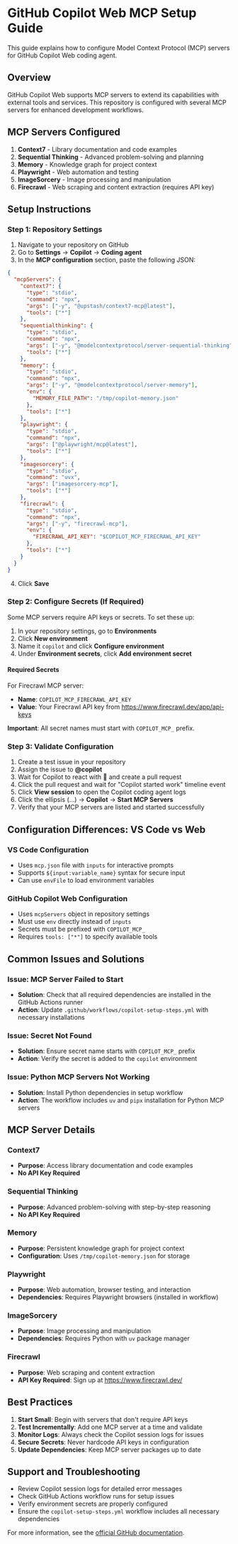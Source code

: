 # GitHub Copilot Web MCP Setup Guide

This guide explains how to configure Model Context Protocol (MCP) servers for GitHub Copilot Web coding agent.

## Overview

GitHub Copilot Web supports MCP servers to extend its capabilities with external tools and services. This repository is configured with several MCP servers for enhanced development workflows.

## MCP Servers Configured

1. **Context7** - Library documentation and code examples
2. **Sequential Thinking** - Advanced problem-solving and planning
3. **Memory** - Knowledge graph for project context
4. **Playwright** - Web automation and testing
5. **ImageSorcery** - Image processing and manipulation
6. **Firecrawl** - Web scraping and content extraction (requires API key)

## Setup Instructions

### Step 1: Repository Settings

1. Navigate to your repository on GitHub
2. Go to **Settings** → **Copilot** → **Coding agent**
3. In the **MCP configuration** section, paste the following JSON:

```json
{
  "mcpServers": {
    "context7": {
      "type": "stdio",
      "command": "npx",
      "args": ["-y", "@upstash/context7-mcp@latest"],
      "tools": ["*"]
    },
    "sequentialthinking": {
      "type": "stdio",
      "command": "npx",
      "args": ["-y", "@modelcontextprotocol/server-sequential-thinking"],
      "tools": ["*"]
    },
    "memory": {
      "type": "stdio",
      "command": "npx",
      "args": ["-y", "@modelcontextprotocol/server-memory"],
      "env": {
        "MEMORY_FILE_PATH": "/tmp/copilot-memory.json"
      },
      "tools": ["*"]
    },
    "playwright": {
      "type": "stdio",
      "command": "npx",
      "args": ["@playwright/mcp@latest"],
      "tools": ["*"]
    },
    "imagesorcery": {
      "type": "stdio",
      "command": "uvx",
      "args": ["imagesorcery-mcp"],
      "tools": ["*"]
    },
    "firecrawl": {
      "type": "stdio",
      "command": "npx",
      "args": ["-y", "firecrawl-mcp"],
      "env": {
        "FIRECRAWL_API_KEY": "$COPILOT_MCP_FIRECRAWL_API_KEY"
      },
      "tools": ["*"]
    }
  }
}
```

4. Click **Save**

### Step 2: Configure Secrets (If Required)

Some MCP servers require API keys or secrets. To set these up:

1. In your repository settings, go to **Environments**
2. Click **New environment**
3. Name it `copilot` and click **Configure environment**
4. Under **Environment secrets**, click **Add environment secret**

#### Required Secrets

For Firecrawl MCP server:

- **Name**: `COPILOT_MCP_FIRECRAWL_API_KEY`
- **Value**: Your Firecrawl API key from https://www.firecrawl.dev/app/api-keys

**Important**: All secret names must start with `COPILOT_MCP_` prefix.

### Step 3: Validate Configuration

1. Create a test issue in your repository
2. Assign the issue to **@copilot**
3. Wait for Copilot to react with 👀 and create a pull request
4. Click the pull request and wait for "Copilot started work" timeline event
5. Click **View session** to open the Copilot coding agent logs
6. Click the ellipsis (...) → **Copilot** → **Start MCP Servers**
7. Verify that your MCP servers are listed and started successfully

## Configuration Differences: VS Code vs Web

### VS Code Configuration

- Uses `mcp.json` file with `inputs` for interactive prompts
- Supports `${input:variable_name}` syntax for secure input
- Can use `envFile` to load environment variables

### GitHub Copilot Web Configuration

- Uses `mcpServers` object in repository settings
- Must use `env` directly instead of `inputs`
- Secrets must be prefixed with `COPILOT_MCP_`
- Requires `tools: ["*"]` to specify available tools

## Common Issues and Solutions

### Issue: MCP Server Failed to Start

- **Solution**: Check that all required dependencies are installed in the GitHub Actions runner
- **Action**: Update `.github/workflows/copilot-setup-steps.yml` with necessary installations

### Issue: Secret Not Found

- **Solution**: Ensure secret name starts with `COPILOT_MCP_` prefix
- **Action**: Verify the secret is added to the `copilot` environment

### Issue: Python MCP Servers Not Working

- **Solution**: Install Python dependencies in setup workflow
- **Action**: The workflow includes `uv` and `pipx` installation for Python MCP servers

## MCP Server Details

### Context7

- **Purpose**: Access library documentation and code examples
- **No API Key Required**

### Sequential Thinking

- **Purpose**: Advanced problem-solving with step-by-step reasoning
- **No API Key Required**

### Memory

- **Purpose**: Persistent knowledge graph for project context
- **Configuration**: Uses `/tmp/copilot-memory.json` for storage

### Playwright

- **Purpose**: Web automation, browser testing, and interaction
- **Dependencies**: Requires Playwright browsers (installed in workflow)

### ImageSorcery

- **Purpose**: Image processing and manipulation
- **Dependencies**: Requires Python with `uv` package manager

### Firecrawl

- **Purpose**: Web scraping and content extraction
- **API Key Required**: Sign up at https://www.firecrawl.dev/

## Best Practices

1. **Start Small**: Begin with servers that don't require API keys
2. **Test Incrementally**: Add one MCP server at a time and validate
3. **Monitor Logs**: Always check the Copilot session logs for issues
4. **Secure Secrets**: Never hardcode API keys in configuration
5. **Update Dependencies**: Keep MCP server packages up to date

## Support and Troubleshooting

- Review Copilot session logs for detailed error messages
- Check GitHub Actions workflow runs for setup issues
- Verify environment secrets are properly configured
- Ensure the `copilot-setup-steps.yml` workflow includes all necessary dependencies

For more information, see the [official GitHub documentation](https://docs.github.com/en/copilot/how-tos/use-copilot-agents/coding-agent/extend-coding-agent-with-mcp).
